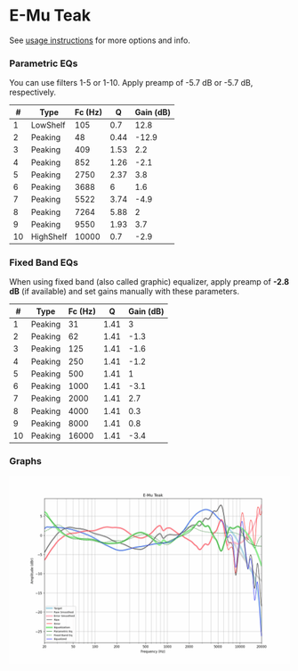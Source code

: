 # E-Mu Teak
See [usage instructions](https://github.com/jaakkopasanen/AutoEq#usage) for more options and info.

### Parametric EQs
You can use filters 1-5 or 1-10. Apply preamp of -5.7 dB or -5.7 dB, respectively.

|   # | Type      |   Fc (Hz) |    Q |   Gain (dB) |
|-----|-----------|-----------|------|-------------|
|   1 | LowShelf  |       105 | 0.7  |        12.8 |
|   2 | Peaking   |        48 | 0.44 |       -12.9 |
|   3 | Peaking   |       409 | 1.53 |         2.2 |
|   4 | Peaking   |       852 | 1.26 |        -2.1 |
|   5 | Peaking   |      2750 | 2.37 |         3.8 |
|   6 | Peaking   |      3688 | 6    |         1.6 |
|   7 | Peaking   |      5522 | 3.74 |        -4.9 |
|   8 | Peaking   |      7264 | 5.88 |         2   |
|   9 | Peaking   |      9550 | 1.93 |         3.7 |
|  10 | HighShelf |     10000 | 0.7  |        -2.9 |

### Fixed Band EQs
When using fixed band (also called graphic) equalizer, apply preamp of **-2.8 dB** (if available) and set gains manually with these parameters.

|   # | Type    |   Fc (Hz) |    Q |   Gain (dB) |
|-----|---------|-----------|------|-------------|
|   1 | Peaking |        31 | 1.41 |         3   |
|   2 | Peaking |        62 | 1.41 |        -1.3 |
|   3 | Peaking |       125 | 1.41 |        -1.6 |
|   4 | Peaking |       250 | 1.41 |        -1.2 |
|   5 | Peaking |       500 | 1.41 |         1   |
|   6 | Peaking |      1000 | 1.41 |        -3.1 |
|   7 | Peaking |      2000 | 1.41 |         2.7 |
|   8 | Peaking |      4000 | 1.41 |         0.3 |
|   9 | Peaking |      8000 | 1.41 |         0.8 |
|  10 | Peaking |     16000 | 1.41 |        -3.4 |

### Graphs
![](./E-Mu%20Teak.png)
